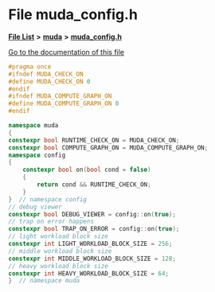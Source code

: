 

# File muda\_config.h

[**File List**](files.md) **>** [**muda**](dir_be047e8c00f93e2e88c2a417393a7f42.md) **>** [**muda\_config.h**](muda__config_8h.md)

[Go to the documentation of this file](muda__config_8h.md)


```C++
#pragma once
#ifndef MUDA_CHECK_ON
#define MUDA_CHECK_ON 0
#endif
#ifndef MUDA_COMPUTE_GRAPH_ON
#define MUDA_COMPUTE_GRAPH_ON 0
#endif

namespace muda
{
constexpr bool RUNTIME_CHECK_ON = MUDA_CHECK_ON;
constexpr bool COMPUTE_GRAPH_ON = MUDA_COMPUTE_GRAPH_ON;
namespace config
{
    constexpr bool on(bool cond = false)
    {
        return cond && RUNTIME_CHECK_ON;
    }
}  // namespace config
// debug viewer
constexpr bool DEBUG_VIEWER = config::on(true);
// trap on error happens
constexpr bool TRAP_ON_ERROR = config::on(true);
// light workload block size
constexpr int LIGHT_WORKLOAD_BLOCK_SIZE = 256;
// middle workload block size
constexpr int MIDDLE_WORKLOAD_BLOCK_SIZE = 128;
// heavy workload block size
constexpr int HEAVY_WORKLOAD_BLOCK_SIZE = 64;
}  // namespace muda
```


